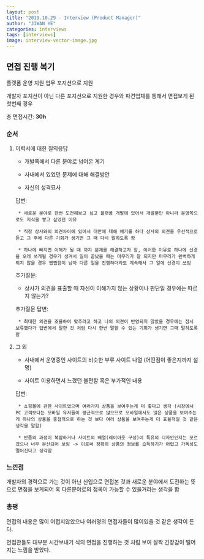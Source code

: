 ```yaml
---
layout: post
title: "2019.10.29 - Interview (Product Manager)"
author: "JIWAN YE"
categories: interviews
tags: [interviews]
image: interview-vector-image.jpg
---
```


## 면접 진행 복기

플랫폼 운영 지원 업무 포지션으로 지원

개발자 포지션이 아닌 다른 포지션으로 지원한 경우와 파견업체를 통해서 면접보게 된 첫번째 경우

총 면접시간: **30h**

### 순서

1. 이력서에 대한 질의응답

    * 개발쪽에서 다른 분야로 넘어온 계기

    * 사내에서 있었던 문제에 대해 해결방안

    * 자신의 성격묘사

    답변:

        * 새로운 분야로 한번 도전해보고 싶고 플랫폼 개발에 있어서 개발뿐만 아니라 운영쪽으로도 지식을 쌓고 싶었던 이유

        * 직장 상사와의 의견차이에 있어서 대안에 대해 얘기를 하다 상사의 의견을 우선적으로 듣고 그 후에 다른 기회가 생기면 그 때 다시 말하도록 함

        * 하나에 빠지면 이해가 될 때 까지 문제를 해결하고자 함, 이러한 이유로 하나에 신경을 오래 쓰게될 경우가 생겨서 일이 끝났을 때는 마무리가 잘 되지만 마무리가 완벽하게 되지 않을 경우 찝찝함이 남아 다른 일을 진행하더라도 계속해서 그 일에 신경이 쓰임

    추가질문:

    * 상사가 의견을 표출할 때 자신이 이해가지 않는 상황이나 판단일 경우에는 따르지 않는가?

    추가질문 답변:

        * 최대한 의견을 조율하여 맞추려고 하고 나의 의견이 반영되지 않았을 경우에는 잠시 보류했다가 답변에서 말한 것 처럼 다시 한번 말할 수 있는 기회가 생기면 그때 말하도록 함
2. 그 외

    * 사내에서 운영중인 사이트의 비슷한 부류 사이트 나열 (어떤점이 좋은지까지 설명)

    * 사이트 이용하면서 느꼈던 불편함 혹은 부가적인 내용

    답변:

        * 쇼핑몰에 관한 사이트였으며 여러가지 상품을 보여주는게 더 좋다고 생각 (시장에서 PC 고객보다는 모바일 유저들이 평균적으로 많으므로 모바일에서도 많은 상품을 보여주는게 하나의 상품을 중점적으로 하는 것 보다 여러 상품을 보여주는게 더 효율적일 것 같은 생각을 말함)

        * 반품의 과정이 복잡하거나 사이트의 배열(레이아웃 구성)이 특유의 디자인인지는 모르겠으나 너무 분산되어 보임 -> 이로써 정확히 상품의 정보를 습득하기가 어렵고 가독성도 떨어진다고 생각함

### 느낀점

개발자의 경력으로 가는 것이 아닌 신입으로 면접본 것과 새로운 분야에서 도전하는 뜻으로 면접을 보게되어 혹 다른분야로의 접목이 가능할 수 있을거라는 생각을 함

### 총평

면접의 내용은 많이 어렵지않았으나 여러명의 면접자들이 많이있을 것 같은 생각이 든다.

면접관들도 대부분 시간보내기 식의 면접을 진행하는 것 처럼 보여 살짝 긴장감이 떨어지는 느낌을 받았다.